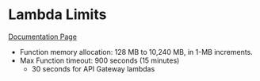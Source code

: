 
# Lambda Limits

[Documentation Page](https://docs.aws.amazon.com/lambda/latest/dg/gettingstarted-limits.html#function-configuration-deployment-and-execution)

- Function memory allocation: 128 MB to 10,240 MB, in 1-MB increments.
- Max Function timeout: 900 seconds (15 minutes)
  - 30 seconds for API Gateway lambdas
